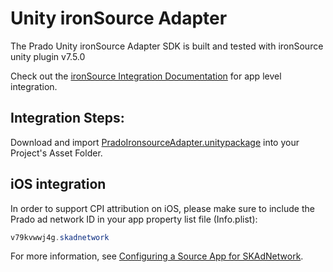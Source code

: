 # Unity ironSource Adapter

The Prado Unity ironSource Adapter SDK is built and tested with ironSource unity plugin v7.5.0<BR>

Check out the [ironSource Integration Documentation](https://developers.is.com/ironsource-mobile/unity/unity-plugin/) for app level integration.

## Integration Steps:

Download and import [PradoIronsourceAdapter.unitypackage](Mediation/IronSource%20LevelPlay%20Adapter/Unity/PradoIronsourceAdapter.unitypackage) into your Project's Asset Folder.
	
## iOS integration

In order to support CPI attribution on iOS, please make sure to include the Prado ad network ID in your app property list file (Info.plist):

```java
v79kvwwj4g.skadnetwork	
```
For more information, see [Configuring a Source App for SKAdNetwork](https://developer.apple.com/documentation/storekit/skadnetwork/configuring_a_source_app).
